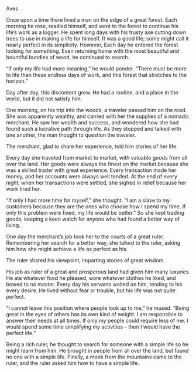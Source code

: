Axes


Once upon a time there lived a man on the edge of a great forest. Each morning he rose, readied himself, and went to the forest to continue his life’s work as a logger. He spent long days with his trusty axe cutting down trees to use in making a life for himself. It was a good life; some might call it nearly perfect in its simplicity. However, Each day he entered the forest looking for something. Even returning home with the most beautiful and bountiful bundles of wood, he continued to search.

“If only my life had more meaning,” he would ponder. “There must be more to life than these endless days of work, and this forest that stretches to the horizon.”

Day after day, this discontent grew. He had a routine, and a place in the world, but it did not satisfy him.

One morning, on his trip into the woods, a traveler passed him on the road. She was apparently wealthy, and carried with her the supplies of a nomadic merchant. He saw her wealth and success, and wondered how she had found such a lucrative path through life. As they stopped and talked with one another, the man thought to question the traveler.

The merchant, glad to share her experience, told him stories of her life.

Every day she traveled from market to market, with valuable goods from all over the land. Her goods were always the finest on the market because she was a skilled trader with great experience. Every transaction made her money, and her accounts were always well tended. At the end of every night, when her transactions were settled, she sighed in relief because her work tired her.

“If only I had more time for myself,” she thought. “I am a slave to my customers because they are the ones who choose how I spend my time. If only this problem were fixed, my life would be better.” So she kept trading goods, keeping a keen watch for anyone who had found a better way of living.

One day the merchant’s job took her to the courts of a great ruler. Remembering her search for a better way, she talked to the ruler, asking him how she might achieve a life as perfect as his.

The ruler shared his viewpoint, imparting stories of great wisdom.

His job as ruler of a great and prosperous land had given him many luxuries. He ate whatever food he pleased, wore whatever clothes he liked, and bowed to no master. Every day his servants waited on him, tending to his every desire. He lived without fear or trouble, but his life was not quite perfect.

“I cannot leave this position where people look up to me,” he mused. “Being great in the eyes of others has its own kind of weight. I am responsible to answer their needs at all times. If only my people could require less of me. I would spend some time simplifying my activities – then I would have the perfect life.”

Being a rich ruler, he thought to search for someone with a simple life so he might learn from him. He brought in people from all over the land, but found no one with a simple life. Finally, a monk from the mountains came to the ruler, and the ruler asked him how to have a simple life.

